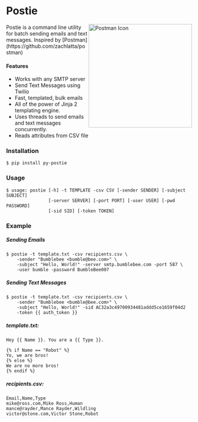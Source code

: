 # Postie

<img src="http://41.media.tumblr.com/tumblr_md787xAplD1rnrne9o1_1280.png" width="280" alt="Postman Icon" align="right">
Postie is a command line utility for batch sending emails and text messages. Inspired by [Postman](https://github.com/zachlatta/postman)

#### Features

* Works with any SMTP server
* Send Text Messages using Twilio
* Fast, templated, bulk emails
* All of the power of Jinja 2 templating engine.
* Uses threads to send emails and text messages concurrently.
* Reads attributes from CSV file

### Installation

    $ pip install py-postie

### Usage

    $ usage: postie [-h] -t TEMPLATE -csv CSV [-sender SENDER] [-subject SUBJECT]
                    [-server SERVER] [-port PORT] [-user USER] [-pwd PASSWORD]
                    [-sid SID] [-token TOKEN]

### Example

##### Sending Emails

```
$ postie -t template.txt -csv recipients.csv \
    -sender "Bumblebee <bumble@bee.com>" \
    -subject "Hello, World!" -server smtp.bumblebee.com -port 587 \
    -user bumble -password BumbleBee007
```

##### Sending Text Messages

```
$ postie -t template.txt -csv recipients.csv \
    -sender "Bumblebee <bumble@bee.com>" \
    -subject "Hello, World!" -sid AC32a3c49700934481addd5ce1659f04d2
    -token {{ auth_token }}
```
##### template.txt:

```
Hey {{ Name }}. You are a {{ Type }}.

{% if Name == "Robot" %}
Yo, we are bros!
{% else %}
We are no more bros!
{% endif %}
```

##### recipients.csv:

```
Email,Name,Type
mike@ross.com,Mike Ross,Human
mance@rayder,Mance Rayder,Wildling
victor@stone.com,Victor Stone,Robot
```

